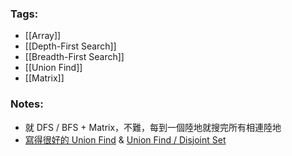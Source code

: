 ### Tags:
- [[Array]]
- [[Depth-First Search]]
- [[Breadth-First Search]]
- [[Union Find]]
- [[Matrix]]
### Notes:
- 就 DFS / BFS + Matrix，不難，每到一個陸地就搜完所有相連陸地
- [寫得很好的 Union Find](https://github.com/labuladong/fucking-algorithm/blob/master/%E7%AE%97%E6%B3%95%E6%80%9D%E7%BB%B4%E7%B3%BB%E5%88%97/UnionFind%E7%AE%97%E6%B3%95%E8%AF%A6%E8%A7%A3.md) & [Union Find / Disjoint Set](https://haogroot.com/2021/01/29/union_find-leetcode/) 

